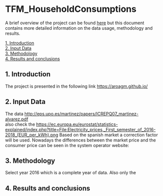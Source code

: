 # TFM_HouseholdConsumptions
A brief overview of the project can be found [here](aroagm.github.io) but this document contains more detailed information on the data usage, methodology and results.

[1. Introduction](#1._Introduction) <br>
[2. Input Data](#2._Input_Data) <br>
[3. Methodology](#3._Methodology) <br>
[4. Results and conclusions](#4._Results_and_conclusions)

## 1. Introduction
The project is presented in the following link https://aroagm.github.io/
## 2. Input Data
The data
http://eps.upo.es/martinez/papers/ICREPQ07_martinez-alvarez.pdf
<br>
also check the https://ec.europa.eu/eurostat/statistics-explained/index.php?title=File:Electricity_prices,_First_semester_of_2016-2018_(EUR_per_kWh).png
Based on the spanish market a correction factor will be used. Nowadays the differences between the market price and the consumer price can be seen in the system operator website:
## 3. Methodology

Select year 2016 which is a complete year of data. Also only the 
## 4. Results and conclusions
